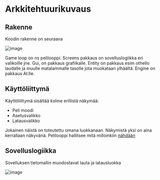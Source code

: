 # Arkkitehtuurikuvaus
## Rakenne
Koodin rakenne on seuraava

![image](https://user-images.githubusercontent.com/57199282/147420869-4f1956a7-42bb-49bd-931e-f936a892d519.png)

Game loop on ns pelilooppi. Screens pakkaus on sovelluslogiikka eri valikoille jne. Gui, on pakkaus grafiikalle. Entity on pakkaus esim othello laudalle ja muulle matalammalle tasolle jota muokataan ylhäältä. Engine on pakkaus AI:lle.

## Käyttöliittymä

Käyttöliittymä sisältää kolme erillistä näkymää:

- Peli moodi
- Asetusvalikko
- Latausvalikko

Jokainen näistä on toteutettu omana luokkanaan. Näkymistä yksi on aina kerrallaan näkyvänä. Pelilooppi hallitsee mitä milloinkiin [nähdään](https://github.com/altarchess/ot-harjoitustyo/blob/master/src/othello_gui.py)

## Sovelluslogiikka
Sovelluksen tietomallin muodostavat lauta ja latausluokka

![image](https://user-images.githubusercontent.com/57199282/147420890-8c8a7df7-a58a-4b6b-8ca8-67a7d6e4ce38.png)




